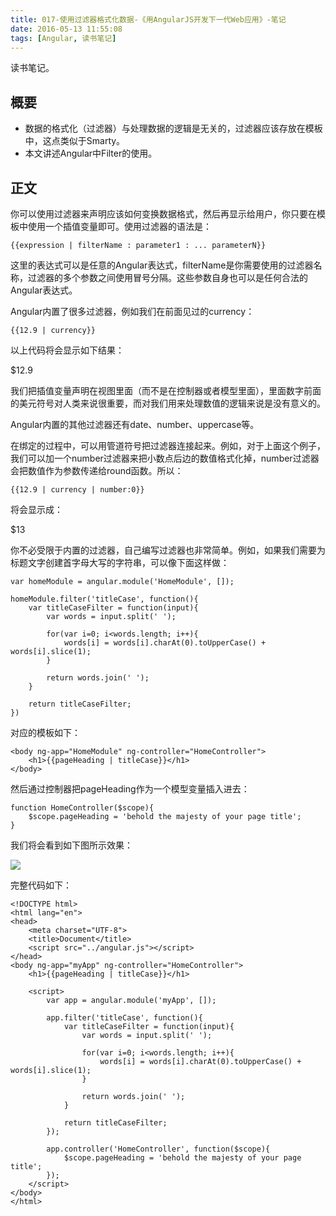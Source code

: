 ```yaml
---
title: 017-使用过滤器格式化数据-《用AngularJS开发下一代Web应用》-笔记
date: 2016-05-13 11:55:08
tags: [Angular, 读书笔记]
---
```

读书笔记。
<!--more-->

## 概要
+ 数据的格式化（过滤器）与处理数据的逻辑是无关的，过滤器应该存放在模板中，这点类似于Smarty。
+ 本文讲述Angular中Filter的使用。

## 正文
你可以使用过滤器来声明应该如何变换数据格式，然后再显示给用户，你只要在模板中使用一个插值变量即可。使用过滤器的语法是：

```
{{expression | filterName : parameter1 : ... parameterN}}
```

这里的表达式可以是任意的Angular表达式，filterName是你需要使用的过滤器名称，过滤器的多个参数之间使用冒号分隔。这些参数自身也可以是任何合法的Angular表达式。

Angular内置了很多过滤器，例如我们在前面见过的currency：

```
{{12.9 | currency}}
```

以上代码将会显示如下结果：

$12.9

我们把插值变量声明在视图里面（而不是在控制器或者模型里面），里面数字前面的美元符号对人类来说很重要，而对我们用来处理数值的逻辑来说是没有意义的。

Angular内置的其他过滤器还有date、number、uppercase等。

在绑定的过程中，可以用管道符号把过滤器连接起来。例如，对于上面这个例子，我们可以加一个number过滤器来把小数点后边的数值格式化掉，number过滤器会把数值作为参数传递给round函数。所以：

```
{{12.9 | currency | number:0}}
```

将会显示成：

$13

你不必受限于内置的过滤器，自己编写过滤器也非常简单。例如，如果我们需要为标题文字创建首字母大写的字符串，可以像下面这样做：

```
var homeModule = angular.module('HomeModule', []);

homeModule.filter('titleCase', function(){
	var titleCaseFilter = function(input){
		var words = input.split(' ');

		for(var i=0; i<words.length; i++){
			words[i] = words[i].charAt(0).toUpperCase() + words[i].slice(1);
		}

		return words.join(' ');
	}

	return titleCaseFilter;
})

```

对应的模板如下：

```
<body ng-app="HomeModule" ng-controller="HomeController">
	<h1>{{pageHeading | titleCase}}</h1>
</body>
```

然后通过控制器把pageHeading作为一个模型变量插入进去：

```
function HomeController($scope){
	$scope.pageHeading = 'behold the majesty of your page title';
}
```

我们将会看到如下图所示效果：

![](http://7xtoaz.com1.z0.glb.clouddn.com/xigua_angular_007)

完整代码如下：

```
<!DOCTYPE html>
<html lang="en">
<head>
	<meta charset="UTF-8">
	<title>Document</title>
	<script src="../angular.js"></script>
</head>
<body ng-app="myApp" ng-controller="HomeController">
	<h1>{{pageHeading | titleCase}}</h1>

	<script>
		var app = angular.module('myApp', []);

		app.filter('titleCase', function(){
			var titleCaseFilter = function(input){
				var words = input.split(' ');

				for(var i=0; i<words.length; i++){
					words[i] = words[i].charAt(0).toUpperCase() + words[i].slice(1);
				}

				return words.join(' ');
			}

			return titleCaseFilter;
		});

		app.controller('HomeController', function($scope){
			$scope.pageHeading = 'behold the majesty of your page title';
		});
	</script>
</body>
</html>
```
